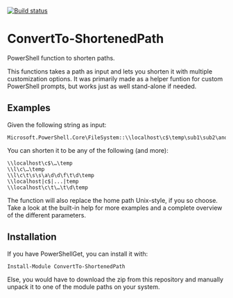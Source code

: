 [![Build status](https://ci.appveyor.com/api/projects/status/chnleew3d051w9qk?svg=true)](https://ci.appveyor.com/project/gravejester/convertto-shortenedpath)

# ConvertTo-ShortenedPath

PowerShell function to shorten paths.

This functions takes a path as input and lets you shorten it with multiple customization options. It was primarily made as a helper funtion for custom PowerShell prompts, but works just as well stand-alone if needed.

## Examples

Given the following string as input:

    Microsoft.PowerShell.Core\FileSystem::\\localhost\c$\temp\sub1\sub2\another\different\deep\folder\test\dev\temp\


You can shorten it to be any of the following (and more):

    \\localhost\c$\…\temp
    \\l\c\…\temp
    \\l\c\t\s\s\a\d\d\f\t\d\temp
    \\localhost|c$|...|temp
    \\localhost\c\t\…\t\d\temp

The function will also replace the home path Unix-style, if you so choose. Take a look at the built-in help for more examples and a complete overview of the different parameters.

## Installation

If you have PowerShellGet, you can install it with:

    Install-Module ConvertTo-ShortenedPath

Else, you would have to download the zip from this repository and manually unpack it to one of the module paths on your system.